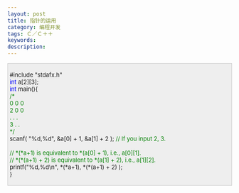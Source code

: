```yaml
---
layout: post
title: 指针的运用
category: 编程开发
tags: Ｃ／Ｃ＋＋
keywords: 
description: 
---
```


<div
style="border-bottom:#cccccc 1px solid;border-left:#cccccc 1px solid;padding-bottom:4px;background-color:#eeeeee;padding-left:4px;width:98%;padding-right:5px;font-size:13px;word-break:break-all;border-top:#cccccc 1px solid;border-right:#cccccc 1px solid;padding-top:4px;">

\#include "stdafx.h"\
 <span style="color:#0000ff;">int</span> a[2][3];\
 <span style="color:#0000ff;">int</span> main(){\
     <span style="color:#008000;">/\*</span><span
style="color:#008000;">\
     0 0 0\
     2 0 0\
     . . .\
     3 . .\
     </span><span style="color:#008000;">\*/</span>\
     scanf( "%d,%d", &a[0] + 1, &a[1] + 2 ); <span
style="color:#008000;">//</span><span
style="color:#008000;"> If you input 2, 3.\
\
     </span><span style="color:#008000;">//</span><span
style="color:#008000;"> \*(\*a+1) is equivalent to \*(a[0] + 1), i.e., a[0][1].\
     </span><span style="color:#008000;">//</span><span
style="color:#008000;"> \*(\*(a+1) + 2) is equivalent to \*(a[1] + 2), i.e., a[1][2].</span><span
style="color:#008000;">\
 </span>    printf("%d,%d\\n", \*(\*a+1), \*(\*(a+1) + 2) );\
 }

</div>






